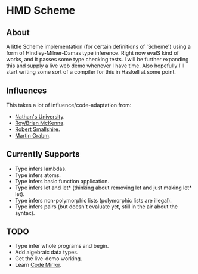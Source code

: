 HMD Scheme
==========

About
-----
A little Scheme implementation (for certain definitions of 'Scheme') using
a form of Hindley-Milner-Damas type inference. Right now evalS kind of works,
and it passes some type checking tests. I will be further expanding this and supply
a live web demo whenever I have time. Also hopefully I'll start writing some sort
of a compiler for this in Haskell at some point.

Influences
----------
This takes a lot of influence/code-adaptation from:

* [Nathan's University](http://nathansuniversity.com/).
* [Roy/Brian McKenna](http://roy.brianmckenna.org/).
* [Robert Smallshire](http://www.smallshire.org.uk/).
* [Martin Grabm](https://github.com/wh5a/Algorithm-W-Step-By-Step).

Currently Supports
--------------
* Type infers lambdas.
* Type infers atoms.
* Type infers basic function application.
* Type infers let and let* (thinking about removing let and just making let* let).
* Type infers non-polymorphic lists (polymorphic lists are illegal).
* Type infers pairs (but doesn't evaluate yet, still in the air about the syntax).

TODO
----
* Type infer whole programs and begin.
* Add algebraic data types.
* Get the live-demo working.
* Learn [Code Mirror](www.codemirror.net).
